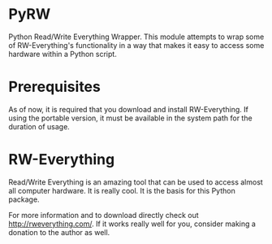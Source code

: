# PyRW
Python Read/Write Everything Wrapper. This module attempts to wrap some of RW-Everything's functionality in a way that makes it easy to access some hardware within a Python script. 

# Prerequisites
As of now, it is required that you download and install RW-Everything. If using the portable version, it must be available in the system path for the duration of usage.

# RW-Everything
Read/Write Everything is an amazing tool that can be used to access almost all computer hardware. It is really cool. It is the basis for this Python package.

For more information and to download directly check out http://rweverything.com/.
If it works really well for you, consider making a donation to the author as well.
